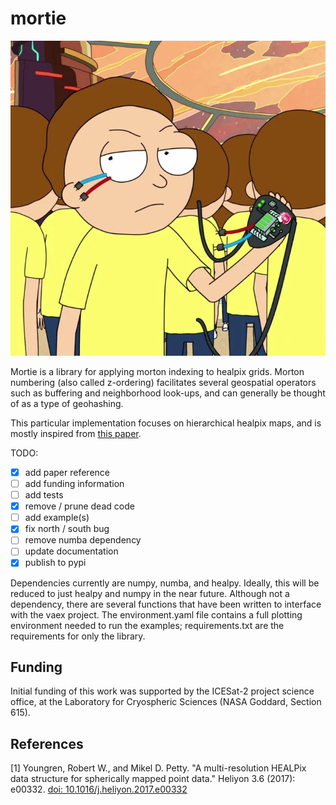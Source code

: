 mortie
======

![Morty using mortie](./morty.jpg)

Mortie is a library for applying morton indexing to healpix grids. Morton
numbering (also called z-ordering) facilitates several geospatial operators
such as buffering and neighborhood look-ups, and can generally be thought of as
a type of geohashing.

This particular implementation focuses on hierarchical healpix maps, and is
mostly inspired from [this paper](https://doi.org/10.1016/j.heliyon.2017.e00332).

TODO:

- [x] add paper reference
- [ ] add funding information
- [ ] add tests
- [x] remove / prune dead code
- [ ] add example(s)
- [x] fix north / south bug
- [ ] remove numba dependency
- [ ] update documentation
- [x] publish to pypi

Dependencies currently are numpy, numba, and healpy. Ideally, this will be
reduced to just healpy and numpy in the near future. Although not a dependency,
there are several functions that have been written to interface with the vaex
project. The environment.yaml file contains a full plotting environment needed
to run the examples; requirements.txt are the requirements for only the
library.

## Funding
Initial funding of this work was supported by the ICESat-2 project science
office, at the Laboratory for Cryospheric Sciences (NASA Goddard, Section 615). 

## References
<a id="1">[1]</a> 
Youngren, Robert W., and Mikel D. Petty. 
"A multi-resolution HEALPix data structure for spherically mapped point data." 
Heliyon 3.6 (2017): e00332. [doi: 10.1016/j.heliyon.2017.e00332](https://doi.org/10.1016/j.heliyon.2017.e00332)
